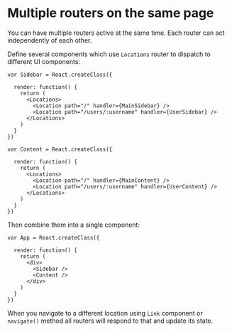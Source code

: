# Multiple routers on the same page

You can have multiple routers active at the same time. Each router can act
independently of each other.

Define several components which use `Locations` router to dispatch to different
UI components:

    var Sidebar = React.createClass({

      render: function() {
        return (
          <Locations>
            <Location path="/" handler={MainSidebar} />
            <Location path="/users/:username" handler={UserSidebar} />
          </Locations>
        )
      }
    })

    var Content = React.createClass({

      render: function() {
        return (
          <Locations>
            <Location path="/" handler={MainContent} />
            <Location path="/users/:username" handler={UserContent} />
          </Locations>
        )
      }
    })

Then combine them into a single component:

    var App = React.createClass({

      render: function() {
        return (
          <div>
            <Sidebar />
            <Content />
          </div>
        )
      }
    })

When you navigate to a different location using `Link` component or `navigate()`
method all routers will respond to that and update its state.
